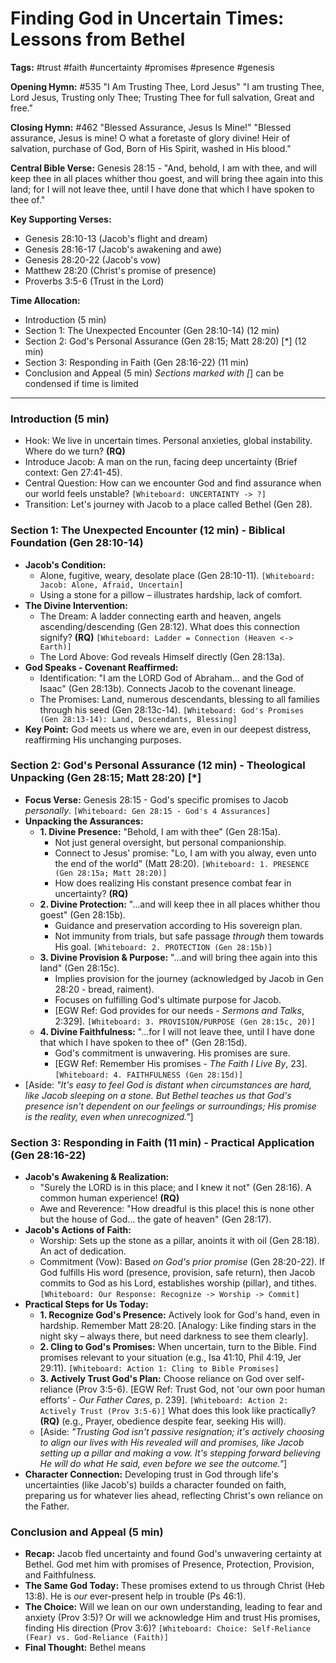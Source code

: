 # Finding God in Uncertain Times: Lessons from Bethel

**Tags:** #trust #faith #uncertainty #promises #presence #genesis

**Opening Hymn:** #535 "I Am Trusting Thee, Lord Jesus" "I am trusting Thee,
Lord Jesus, Trusting only Thee; Trusting Thee for full salvation, Great and
free."

**Closing Hymn:** #462 "Blessed Assurance, Jesus Is Mine!" "Blessed assurance,
Jesus is mine! O what a foretaste of glory divine! Heir of salvation, purchase
of God, Born of His Spirit, washed in His blood."

**Central Bible Verse:** Genesis 28:15 - "And, behold, I am with thee, and will
keep thee in all places whither thou goest, and will bring thee again into this
land; for I will not leave thee, until I have done that which I have spoken to
thee of."

**Key Supporting Verses:**

- Genesis 28:10-13 (Jacob's flight and dream)
- Genesis 28:16-17 (Jacob's awakening and awe)
- Genesis 28:20-22 (Jacob's vow)
- Matthew 28:20 (Christ's promise of presence)
- Proverbs 3:5-6 (Trust in the Lord)

**Time Allocation:**

- Introduction (5 min)
- Section 1: The Unexpected Encounter (Gen 28:10-14) (12 min)
- Section 2: God's Personal Assurance (Gen 28:15; Matt 28:20) [*] (12 min)
- Section 3: Responding in Faith (Gen 28:16-22) (11 min)
- Conclusion and Appeal (5 min) _Sections marked with [_] can be condensed if
  time is limited

---

### Introduction (5 min)

- Hook: We live in uncertain times. Personal anxieties, global instability.
  Where do we turn? **(RQ)**
- Introduce Jacob: A man on the run, facing deep uncertainty (Brief context: Gen
  27:41-45).
- Central Question: How can we encounter God and find assurance when our world
  feels unstable? `[Whiteboard: UNCERTAINTY -> ?]`
- Transition: Let's journey with Jacob to a place called Bethel (Gen 28).

### Section 1: The Unexpected Encounter (12 min) - Biblical Foundation (Gen 28:10-14)

- **Jacob's Condition:**
  - Alone, fugitive, weary, desolate place (Gen 28:10-11).
    `[Whiteboard: Jacob: Alone, Afraid, Uncertain]`
  - Using a stone for a pillow – illustrates hardship, lack of comfort.
- **The Divine Intervention:**
  - The Dream: A ladder connecting earth and heaven, angels ascending/descending
    (Gen 28:12). What does this connection signify? **(RQ)**
    `[Whiteboard: Ladder = Connection (Heaven <-> Earth)]`
  - The Lord Above: God reveals Himself directly (Gen 28:13a).
- **God Speaks - Covenant Reaffirmed:**
  - Identification: "I am the LORD God of Abraham... and the God of Isaac" (Gen
    28:13b). Connects Jacob to the covenant lineage.
  - The Promises: Land, numerous descendants, blessing to all families through
    his seed (Gen 28:13c-14).
    `[Whiteboard: God's Promises (Gen 28:13-14): Land, Descendants, Blessing]`
- **Key Point:** God meets us where we are, even in our deepest distress,
  reaffirming His unchanging purposes.

### Section 2: God's Personal Assurance (12 min) - Theological Unpacking (Gen 28:15; Matt 28:20) [*]

- **Focus Verse:** Genesis 28:15 - God's specific promises to Jacob
  _personally_. `[Whiteboard: Gen 28:15 - God's 4 Assurances]`
- **Unpacking the Assurances:**
  - **1. Divine Presence:** "Behold, I am with thee" (Gen 28:15a).
    - Not just general oversight, but personal companionship.
    - Connect to Jesus' promise: "Lo, I am with you alway, even unto the end of
      the world" (Matt 28:20).
      `[Whiteboard: 1. PRESENCE (Gen 28:15a; Matt 28:20)]`
    - How does realizing His constant presence combat fear in uncertainty?
      **(RQ)**
  - **2. Divine Protection:** "...and will keep thee in all places whither thou
    goest" (Gen 28:15b).
    - Guidance and preservation according to His sovereign plan.
    - Not immunity from trials, but safe passage _through_ them towards His
      goal. `[Whiteboard: 2. PROTECTION (Gen 28:15b)]`
  - **3. Divine Provision & Purpose:** "...and will bring thee again into this
    land" (Gen 28:15c).
    - Implies provision for the journey (acknowledged by Jacob in Gen 28:20 -
      bread, raiment).
    - Focuses on fulfilling God's ultimate purpose for Jacob.
    - [EGW Ref: God provides for our needs - *Sermons and Talks*, 2:329].
      `[Whiteboard: 3. PROVISION/PURPOSE (Gen 28:15c, 20)]`
  - **4. Divine Faithfulness:** "...for I will not leave thee, until I have done
    that which I have spoken to thee of" (Gen 28:15d).
    - God's commitment is unwavering. His promises are sure.
    - [EGW Ref: Remember His promises - *The Faith I Live By*, 23].
      `[Whiteboard: 4. FAITHFULNESS (Gen 28:15d)]`
- [Aside: *"It's easy to feel God is distant when circumstances are hard, like
  Jacob sleeping on a stone. But Bethel teaches us that God's presence isn't
  dependent on our feelings or surroundings; His promise is the reality, even
  when unrecognized."*]

### Section 3: Responding in Faith (11 min) - Practical Application (Gen 28:16-22)

- **Jacob's Awakening & Realization:**
  - "Surely the LORD is in this place; and I knew it not" (Gen 28:16). A common
    human experience! **(RQ)**
  - Awe and Reverence: "How dreadful is this place! this is none other but the
    house of God... the gate of heaven" (Gen 28:17).
- **Jacob's Actions of Faith:**
  - Worship: Sets up the stone as a pillar, anoints it with oil (Gen 28:18). An
    act of dedication.
  - Commitment (Vow): Based _on God's prior promise_ (Gen 28:20-22). If God
    fulfills His word (presence, provision, safe return), then Jacob commits to
    God as his Lord, establishes worship (pillar), and tithes.
    `[Whiteboard: Our Response: Recognize -> Worship -> Commit]`
- **Practical Steps for Us Today:**
  - **1. Recognize God's Presence:** Actively look for God's hand, even in
    hardship. Remember Matt 28:20. [Analogy: Like finding stars in the night sky
    – always there, but need darkness to see them clearly].
  - **2. Cling to God's Promises:** When uncertain, turn to the Bible. Find
    promises relevant to your situation (e.g., Isa 41:10, Phil 4:19, Jer 29:11).
    `[Whiteboard: Action 1: Cling to Bible Promises]`
  - **3. Actively Trust God's Plan:** Choose reliance on God over self-reliance
    (Prov 3:5-6). [EGW Ref: Trust God, not 'our own poor human efforts' - *Our
    Father Cares*, p. 239].
    `[Whiteboard: Action 2: Actively Trust (Prov 3:5-6)]` What does this look
    like practically? **(RQ)** (e.g., Prayer, obedience despite fear, seeking
    His will).
  - [Aside: *"Trusting God isn't passive resignation; it's actively choosing to
    align our lives with His revealed will and promises, like Jacob setting up a
    pillar and making a vow. It's stepping forward believing He *will* do what
    He said, even before we see the outcome."*]
- **Character Connection:** Developing trust in God through life's uncertainties
  (like Jacob's) builds a character founded on faith, preparing us for whatever
  lies ahead, reflecting Christ's own reliance on the Father.

### Conclusion and Appeal (5 min)

- **Recap:** Jacob fled uncertainty and found God's unwavering certainty at
  Bethel. God met him with promises of Presence, Protection, Provision, and
  Faithfulness.
- **The Same God Today:** These promises extend to us through Christ (Heb 13:8).
  He is _our_ ever-present help in trouble (Ps 46:1).
- **The Choice:** Will we lean on our own understanding, leading to fear and
  anxiety (Prov 3:5)? Or will we acknowledge Him and trust His promises, finding
  His direction (Prov 3:6)?
  `[Whiteboard: Choice: Self-Reliance (Fear) vs. God-Reliance (Faith)]`
- **Final Thought:** Bethel means
